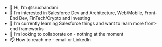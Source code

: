- 👋 Hi, I’m @sruchandani
- 👀 I’m interested in Salesforce Dev and Architecture, Web/Mobile, Front-End Dev, FinTech/Crypto and Investing
- 🌱 I’m currently learning Salesforce things and want to learn more front-end frameworks
- 💞️ I’m looking to collaborate on - nothing at the moment
- 📫 How to reach me - email or LinkedIn

<!---
sruchandani/sruchandani is a ✨ special ✨ repository because its `README.md` (this file) appears on your GitHub profile.
You can click the Preview link to take a look at your changes.
--->
